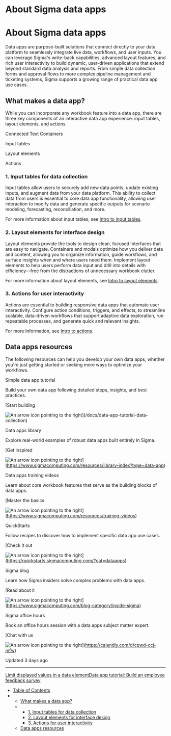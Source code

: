 # About Sigma data apps

# About Sigma data apps

Data apps are purpose-built solutions that connect directly to your data platform to seamlessly integrate live data, workflows, and user inputs. You can leverage Sigma's write-back capabilities, advanced layout features, and rich user interactivity to build dynamic, user-driven applications that extend beyond standard data analysis and reports. From simple data collection forms and approval flows to more complex pipeline management and ticketing systems, Sigma supports a growing range of practical data app use cases.

## What makes a data app?

While you can incorporate any workbook feature into a data app, there are three key components of an interactive data app experience: input tables, layout elements, and actions.

Connected Text Containers


Input tables

Layout elements

Actions

### 1. Input tables for data collection

Input tables allow users to securely add new data points, update existing inputs, and augment data from your data platform. This ability to collect data from users is essential to core data app functionality, allowing user interaction to modify data and generate specific outputs for scenario modeling, forecasting, reconciliation, and more.

For more information about input tables, see [Intro to input tables](/docs/intro-to-input-tables).

### 2. Layout elements for interface design

Layout elements provide the tools to design clean, focused interfaces that are easy to navigate. Containers and modals optimize how you deliver data and content, allowing you to organize information, guide workflows, and surface insights when and where users need them. Implement layout elements to help users perform data input and drill into details with efficiency—free from the distractions of unnecessary workbook clutter.

For more information about layout elements, see [Intro to layout elements](/docs/intro-to-layout-elements).

### 3. Actions for user interactivity

Actions are essential to building responsive data apps that automate user interactivity. Configure action conditions, triggers, and effects, to streamline scalable, data-driven workflows that support adaptive data exploration, run repeatable processes, and generate quick and relevant insights.

For more information, see [Intro to actions](/docs/intro-to-actions).

## Data apps resources

The following resources can help you develop your own data apps, whether you're just getting started or seeking more ways to optimize your workflows.

Simple data app tutorial

Build your own data app following detailed steps, insights, and best practices.

[Start building

![An arrow icon pointing to the right](https://cdn.prod.website-files.com/666bbba4ff7240a20f4ccccf/666bbba4ff7240a20f4cd922_Arrow.svg)](/docs/data-app-tutorial-data-collection)

Data apps library

Explore real-world examples of robust data apps built entirely in Sigma.

[Get inspired

![An arrow icon pointing to the right](https://cdn.prod.website-files.com/666bbba4ff7240a20f4ccccf/666bbba4ff7240a20f4cd922_Arrow.svg)](https://www.sigmacomputing.com/resources/library-index?type=data-app)

Data apps training videos

Learn about core workbook features that serve as the building blocks of data apps.

[Master the basics

![An arrow icon pointing to the right](https://cdn.prod.website-files.com/666bbba4ff7240a20f4ccccf/666bbba4ff7240a20f4cd922_Arrow.svg)](https://www.sigmacomputing.com/resources/training-videos)

QuickStarts

Follow recipes to discover how to implement specific data app use cases.

[Check it out

![An arrow icon pointing to the right](https://cdn.prod.website-files.com/666bbba4ff7240a20f4ccccf/666bbba4ff7240a20f4cd922_Arrow.svg)](https://quickstarts.sigmacomputing.com/?cat=dataapps)

Sigma blog

Learn how Sigma insiders solve complex problems with data apps.

[Read about it

![An arrow icon pointing to the right](https://cdn.prod.website-files.com/666bbba4ff7240a20f4ccccf/666bbba4ff7240a20f4cd922_Arrow.svg)](https://www.sigmacomputing.com/blog-category/inside-sigma)

Sigma office hours

Book an office hours session with a data apps subject matter expert.

[Chat with us

![An arrow icon pointing to the right](https://cdn.prod.website-files.com/666bbba4ff7240a20f4ccccf/666bbba4ff7240a20f4cd922_Arrow.svg)](https://calendly.com/d/cpwd-ccj-mfw)

Updated 3 days ago

---

[Limit displayed values in a data element](/docs/limit-displayed-values-in-a-data-element)[Data app tutorial: Build an employee feedback survey](/docs/data-app-tutorial-data-collection)

* [Table of Contents](#)
* + [What makes a data app?](#what-makes-a-data-app)
  + - [1. Input tables for data collection](#1-input-tables-for-data-collection)
    - [2. Layout elements for interface design](#2-layout-elements-for-interface-design)
    - [3. Actions for user interactivity](#3-actions-for-user-interactivity)
  + [Data apps resources](#data-apps-resources)